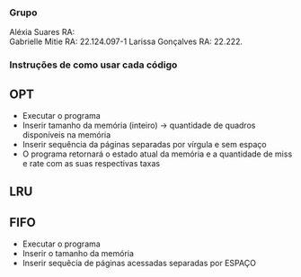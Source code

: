 ### Grupo  
Aléxia Suares  RA:  
Gabrielle Mitie  RA: 22.124.097-1
Larissa Gonçalves  RA: 22.222.



### Instruções de como usar cada código  


## OPT  
- Executar o programa
- Inserir tamanho da memória (inteiro) -> quantidade de quadros disponíveis na memória
- Inserir sequência da páginas separadas por vírgula e sem espaço
- O programa retornará o estado atual da memória e a quantidade de miss e rate com as suas respectivas taxas



## LRU  







## FIFO   
- Executar o programa
- Inserir o tamanho da memória
- Inserir sequêcia de páginas acessadas separadas por ESPAÇO
